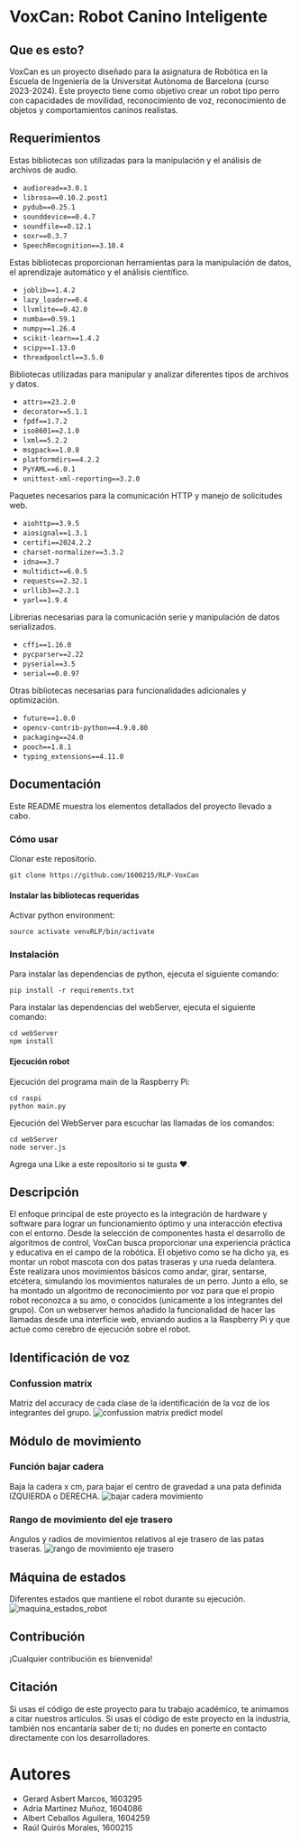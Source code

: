 # VoxCan: Robot Canino Inteligente

## Que es esto?
VoxCan es un proyecto diseñado para la asignatura de Robótica en la Escuela de Ingeniería de la Universitat Autònoma de Barcelona (curso 2023-2024). Este proyecto tiene como objetivo crear un robot tipo perro con capacidades de movilidad, reconocimiento de voz, reconocimiento de objetos y comportamientos caninos realistas.

## Requerimientos
Estas bibliotecas son utilizadas para la manipulación y el análisis de archivos de audio.
- `audioread==3.0.1`
- `librosa==0.10.2.post1`
- `pydub==0.25.1`
- `sounddevice==0.4.7`
- `soundfile==0.12.1`
- `soxr==0.3.7`
- `SpeechRecognition==3.10.4`

Estas bibliotecas proporcionan herramientas para la manipulación de datos, el aprendizaje automático y el análisis científico.
- `joblib==1.4.2`
- `lazy_loader==0.4`
- `llvmlite==0.42.0`
- `numba==0.59.1`
- `numpy==1.26.4`
- `scikit-learn==1.4.2`
- `scipy==1.13.0`
- `threadpoolctl==3.5.0`

Bibliotecas utilizadas para manipular y analizar diferentes tipos de archivos y datos.
- `attrs==23.2.0`
- `decorator==5.1.1`
- `fpdf==1.7.2`
- `iso8601==2.1.0`
- `lxml==5.2.2`
- `msgpack==1.0.8`
- `platformdirs==4.2.2`
- `PyYAML==6.0.1`
- `unittest-xml-reporting==3.2.0`

Paquetes necesarios para la comunicación HTTP y manejo de solicitudes web.
- `aiohttp==3.9.5`
- `aiosignal==1.3.1`
- `certifi==2024.2.2`
- `charset-normalizer==3.3.2`
- `idna==3.7`
- `multidict==6.0.5`
- `requests==2.32.1`
- `urllib3==2.2.1`
- `yarl==1.9.4`

Librerias necesarias para la comunicación serie y manipulación de datos serializados.
- `cffi==1.16.0`
- `pycparser==2.22`
- `pyserial==3.5`
- `serial==0.0.97`

Otras bibliotecas necesarias para funcionalidades adicionales y optimización.
- `future==1.0.0`
- `opencv-contrib-python==4.9.0.80`
- `packaging==24.0`
- `pooch==1.8.1`
- `typing_extensions==4.11.0`


## Documentación
Este README muestra los elementos detallados del proyecto llevado a cabo.

### Cómo usar
Clonar este repositorio.
~~~
git clone https://github.com/1600215/RLP-VoxCan
~~~

#### Instalar las bibliotecas requeridas

Activar python environment:
~~~
source activate venvRLP/bin/activate
~~~
### Instalación

Para instalar las dependencias de python, ejecuta el siguiente comando:
~~~
pip install -r requirements.txt
~~~

Para instalar las dependencias del webServer, ejecuta el siguiente comando:
~~~
cd webServer
npm install
~~~

#### Ejecución robot

Ejecución del programa main de la Raspberry Pi: 
~~~
cd raspi
python main.py
~~~

Ejecución del WebServer para escuchar las llamadas de los comandos:
~~~
cd webServer
node server.js
~~~

Agrega una Like a este repositorio si te gusta ❤.

## Descripción

El enfoque principal de este proyecto es la integración de hardware y software para lograr un funcionamiento óptimo y una interacción efectiva con el entorno. Desde la selección de componentes hasta el desarrollo de algoritmos de control, VoxCan busca proporcionar una experiencia práctica y educativa en el campo de la robótica. 
El objetivo como se ha dicho ya, es montar un robot mascota con dos patas traseras y una rueda delantera. Éste realizara unos movimientos básicos como andar, girar, sentarse, etcétera, simulando los movimientos naturales de un perro. 
Junto a ello, se ha montado un algoritmo de reconocimiento por voz para que el propio robot reconozca a su amo, o conocidos (unicamente a los integrantes del grupo). Con un webserver hemos añadido la funcionalidad de hacer las llamadas desde una interfície web, enviando audios a la Raspberry Pi y que actue como cerebro de ejecución sobre el robot.

## Identificación de voz
### Confussion matrix

Matriz del accuracy de cada clase de la identificación de la voz de los integrantes del grupo.
![confussion matrix predict model](arquitectura/assets/cm.png)

## Módulo de movimiento
### Función bajar cadera

Baja la cadera x cm, para bajar el centro de gravedad a una pata definida IZQUIERDA o DERECHA.
![bajar cadera movimiento](arquitectura/assets/bajar_cadera.png)

### Rango de movimiento del eje trasero

Angulos y radios de movimientos relativos al eje trasero de las patas traseras.
![rango de movimiento eje trasero](arquitectura/assets/eje_trasero.png)

## Máquina de estados

Diferentes estados que mantiene el robot durante su ejecución. 
![maquina_estados_robot](arquitectura/estados-robot.png)

## Contribución
¡Cualquier contribución es bienvenida!

## Citación
Si usas el código de este proyecto para tu trabajo académico, te animamos a citar nuestros artículos.
Si usas el código de este proyecto en la industria, también nos encantaría saber de ti; no dudes en ponerte en contacto directamente con los desarrolladores.

# Autores
- Gerard Asbert Marcos, 1603295
- Adria Martinez Muñoz, 1604086
- Albert Ceballos Aguilera, 1604259
- Raúl Quirós Morales, 1600215
